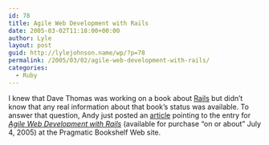 ```yaml
---
id: 78
title: Agile Web Development with Rails
date: 2005-03-02T11:18:00+00:00
author: Lyle
layout: post
guid: http://lylejohnson.name/wp/?p=78
permalink: /2005/03/02/agile-web-development-with-rails/
categories:
  - Ruby
---
```

I knew that Dave Thomas was working on a book about [Rails](http://www.rubyonrails.org/) but didn&#8217;t know that any real information about that book&#8217;s status was available. To answer that question, Andy just posted an [article](http://www.toolshed.com/blog/News/rails.html,v) pointing to the entry for [_Agile Web Development with Rails_](http://www.pragmaticprogrammer.com/titles/rails/index.html) (available for purchase &#8220;on or about&#8221; July 4, 2005) at the Pragmatic Bookshelf Web site.